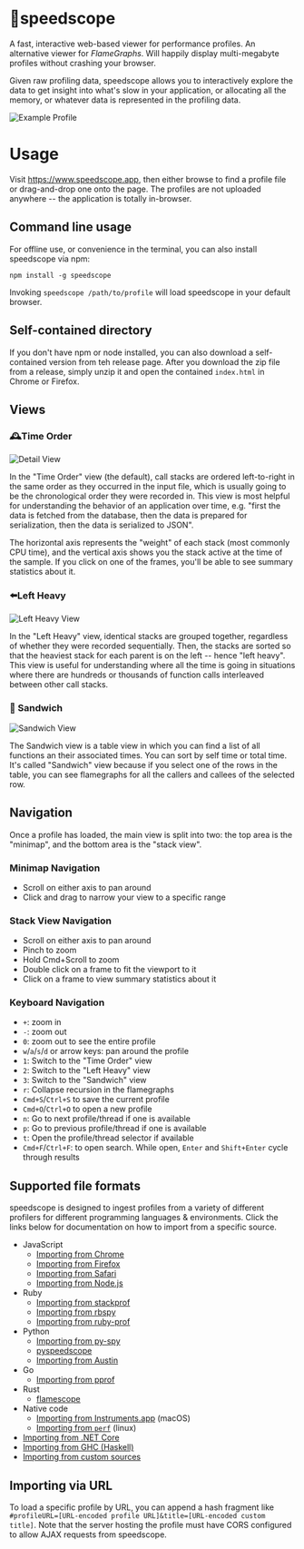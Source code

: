 # 🔬speedscope

A fast, interactive web-based viewer for performance profiles. An alternative viewer for _FlameGraphs_. Will happily display multi-megabyte profiles without crashing your browser.

Given raw profiling data, speedscope allows you to interactively explore the data to get insight into what's slow in your application, or allocating all the memory, or whatever data is represented in the profiling data.

![Example Profile](./doc/demo.gif)

# Usage

Visit https://www.speedscope.app, then either browse to find a profile file or drag-and-drop one onto the page. The profiles are not uploaded anywhere -- the application is totally in-browser.

## Command line usage

For offline use, or convenience in the terminal, you can also install speedscope
via npm:

    npm install -g speedscope

Invoking `speedscope /path/to/profile` will load speedscope in your default browser.

## Self-contained directory

If you don't have npm or node installed, you can also download a
self-contained version from teh release page.
After you download the zip file from a release, simply unzip it and open the
contained `index.html` in Chrome or Firefox.


## Views

### 🕰Time Order
![Detail View](./doc/detailview.png)

In the "Time Order" view (the default), call stacks are ordered left-to-right in the same order as they occurred in the input file, which is usually going to be the chronological order they were recorded in. This view is most helpful for understanding the behavior of an application over time, e.g. "first the data is fetched from the database, then the data is prepared for serialization, then the data is serialized to JSON".

The horizontal axis represents the "weight" of each stack (most commonly CPU time), and the vertical axis shows you the stack active at the time of the sample. If you click on one of the frames, you'll be able to see summary statistics about it.


### ⬅️Left Heavy
![Left Heavy View](./doc/lhview.png)

In the "Left Heavy" view, identical stacks are grouped together, regardless of whether they were recorded sequentially. Then, the stacks are sorted so that the heaviest stack for each parent is on the left -- hence "left heavy". This view is useful for understanding where all the time is going in situations where there are hundreds or thousands of function calls interleaved between other call stacks.

### 🥪 Sandwich
![Sandwich View](./doc/sandwich.png)

The Sandwich view is a table view in which you can find a list of all functions an their associated times. You can sort by self time or total time.
It's called "Sandwich" view because if you select one of the rows in the table, you can see flamegraphs for all the callers and callees of the selected
row.


## Navigation

Once a profile has loaded, the main view is split into two: the top area is the "minimap", and the bottom area is the "stack view".

### Minimap Navigation

* Scroll on either axis to pan around
* Click and drag to narrow your view to a specific range

### Stack View Navigation

* Scroll on either axis to pan around
* Pinch to zoom
* Hold Cmd+Scroll to zoom
* Double click on a frame to fit the viewport to it
* Click on a frame to view summary statistics about it

### Keyboard Navigation

* `+`: zoom in
* `-`: zoom out
* `0`: zoom out to see the entire profile
* `w`/`a`/`s`/`d` or arrow keys: pan around the profile
* `1`: Switch to the "Time Order" view
* `2`: Switch to the "Left Heavy" view
* `3`: Switch to the "Sandwich" view
* `r`: Collapse recursion in the flamegraphs
* `Cmd+S`/`Ctrl+S` to save the current profile
* `Cmd+O`/`Ctrl+O` to open a new profile
* `n`: Go to next profile/thread if one is available
* `p`: Go to previous profile/thread if one is available
* `t`: Open the profile/thread selector if available
* `Cmd+F`/`Ctrl+F`: to open search. While open, `Enter` and `Shift+Enter` cycle through results




## Supported file formats

speedscope is designed to ingest profiles from a variety of different profilers for different programming languages & environments. Click the links below for documentation on how to import from a specific source.

- JavaScript
  - [Importing from Chrome](https://github.com/jlfwong/speedscope/wiki/Importing-from-Chrome)
  - [Importing from Firefox](https://github.com/jlfwong/speedscope/wiki/Importing-from-Firefox)
  - [Importing from Safari](https://github.com/jlfwong/speedscope/wiki/Importing-from-Safari)
  - [Importing from Node.js](https://github.com/jlfwong/speedscope/wiki/Importing-from-Node.js)
- Ruby
  - [Importing from stackprof](https://github.com/jlfwong/speedscope/wiki/Importing-from-stackprof-(ruby))
  - [Importing from rbspy](https://github.com/jlfwong/speedscope/wiki/Importing-from-rbspy-(ruby))
  - [Importing from ruby-prof](https://github.com/jlfwong/speedscope/wiki/Importing-from-ruby-prof)
- Python
  - [Importing from py-spy](https://github.com/jlfwong/speedscope/wiki/Importing-from-py-spy-(python))
  - [pyspeedscope](https://github.com/windelbouwman/pyspeedscope)
  - [Importing from Austin](https://github.com/P403n1x87/austin-python#format-conversion)
- Go
  - [Importing from pprof](https://github.com/jlfwong/speedscope/wiki/Importing-from-pprof-(go))  
- Rust
  - [flamescope](https://github.com/coolreader18/flamescope)
- Native code
  - [Importing from Instruments.app](https://github.com/jlfwong/speedscope/wiki/Importing-from-Instruments.app) (macOS)
  - [Importing from `perf`](https://github.com/jlfwong/speedscope/wiki/Importing-from-perf-(linux)) (linux)
- [Importing from .NET Core](https://github.com/jlfwong/speedscope/wiki/Importing-from-.NET-Core)
- [Importing from GHC (Haskell)](https://github.com/jlfwong/speedscope/wiki/Importing-from-Haskell)
- [Importing from custom sources](https://github.com/jlfwong/speedscope/wiki/Importing-from-custom-sources)


## Importing via URL

To load a specific profile by URL, you can append a hash fragment like `#profileURL=[URL-encoded profile URL]&title=[URL-encoded custom title]`. Note that the server hosting the profile must have CORS configured to allow AJAX requests from speedscope.

